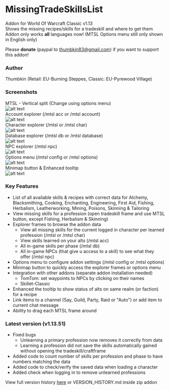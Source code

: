 # MissingTradeSkillsList
Addon for World Of Warcraft Classic v1.13  
Shows the missing recipes/skills for a tradeskill and where to get them  
Addon only works **all** languages now! (MTSL Options menu still only shown in English only)  

Please **donate** (paypal to thumbkin83@gmail.com) if you want to support this addon!

### Author
Thumbkin (Retail: EU-Burning Steppes, Classic: EU-Pyrewood Village)

### Screenshots
MTSL - Vertical split (Change using options menu)  
![alt text](http://mtsl.ddns.net/images/mtsl_main.png "Missing TradeSkills List - Main window")  
Account explorer (/mtsl acc or /mtsl account)  
![alt text](http://mtsl.ddns.net/images/mtsl_account.png "Missing TradeSkills List - Account explorer")  
Character explorer (/mtsl or /mtsl char)  
![alt text](http://mtsl.ddns.net/images/mtsl_character.png "Missing TradeSkills List - Character explorer")  
Database explorer (/mtsl db or /mtsl database)  
![alt text](http://mtsl.ddns.net/images/mtsl_database.png "Missing TradeSkills List - Database explorer")  
NPC explorer (/mtsl npc)  
![alt text](http://mtsl.ddns.net/images/mtsl_npc.png "Missing TradeSkills List - NPC explorer")  
Options menu (/mtsl config or /mtsl options)  
![alt text](http://mtsl.ddns.net/images/mtsl_options.png "Missing TradeSkills List - Options menu")  
Minimap button & Enhanced tooltip  
![alt text](http://mtsl.ddns.net/images/mtsl_minimap_tooltips.png "Missing TradeSkills List - Minimap Button & Enhanced tooltip")  

### Key Features

* List of all available skills & recipes with correct data for Alchemy, Blacksmithing, Cooking, Enchanting, Engineering, First Aid, Fishing, Herbalism, Leatherworking, Mining, Poisons, Skinning & Tailoring
* View missing skills for a profession (open tradeskill frame and use MTSL button, except Fishing, Herbalism & Skinning)
* Explorer frames to browse the addon data
  * View all missing skills for the current logged in character per learned profession (/mtsl or /mtsl char)
  * View skills learned on your alts (/mtsl acc)
  * All in-game skills per phase (/mtsl db)
  * All in-game NPCs (that give u access to a skill) to see what they offer (/mtsl npc)
* Options menu to configure addon settings (/mtsl config or /mtsl options)
* Minimap button to quickly access the explorer frames or options menu
* Integration with other addons (separate addon installation needed)
  * TomTom: set waypoints to NPCs by clicking on their names
  * Skillet-Classic
* Enhanced the tooltip to show status of alts on same realm (or faction) for a recipe
* Link items to a channel (Say, Guild, Party, Raid or "Auto") or add item to current chat message
* Ability to drag each MTSL frame around

### Latest version (v1.13.51)

* Fixed bugs
  * Unlearning a primary profession now removes it correctly from data
  * Learning a profession did not save the skills automatically gained without opening the tradeskill/craftframe 
* Added code to count number of skills per profession and phase to have numbers matching the data
* Added code to check/verify the saved data when loading a character
* Added check when logging in to remove unlearned professions
    
View full version history [here](http://mtsl.ddns.net/VERSION_HISTORY.html) or VERSION_HISTORY.md inside zip addon
